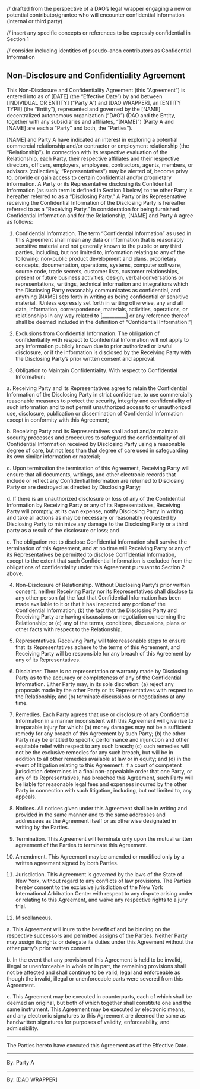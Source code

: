 // drafted from the perspective of a DAO’s legal wrapper engaging a new or potential contributor/grantee who will encounter confidential information (internal or third party)

// insert any specific concepts or references to be expressly confidential in Section 1

// consider including identities of pseudo-anon contributors as Confidential Information

## Non-Disclosure and Confidentiality Agreement

This Non-Disclosure and Confidentiality Agreement (this “Agreement”) is entered into as of [DATE] (the “Effective Date”) by and between [INDIVIDUAL OR ENTITY] (“Party A”) and [DAO WRAPPER], an [ENTITY TYPE] (the “Entity”), represented and governed by the [NAME] decentralized autonomous organization (“DAO”) (DAO and the Entity, together with any subsidiaries and affiliates, “[NAME]”) (Party A and [NAME] are each a “Party” and both, the “Parties”).

[NAME] and Party A have indicated an interest in exploring a potential commercial relationship and/or contractor or employment relationship (the “Relationship”). In connection with its respective evaluation of the Relationship, each Party, their respective affiliates and their respective directors, officers, employers, employees, contractors, agents, members, or advisors (collectively, “Representatives”) may be alerted of, become privy to, provide or gain access to certain confidential and/or proprietary information. A Party or its Representative disclosing its Confidential Information (as such term is defined in Section 1 below) to the other Party is hereafter referred to as a “Disclosing Party.” A Party or its Representative receiving the Confidential Information of the Disclosing Party is hereafter referred to as a “Receiving Party.” In consideration for being furnished Confidential Information and for the Relationship, [NAME] and Party A agree as follows:

1.	Confidential Information. The term “Confidential Information” as used in this Agreement shall mean any data or information that is reasonably sensitive material and not generally known to the public or any third parties, including, but not limited to, information relating to any of the following: non-public product development and plans, proprietary concepts, documentation, operations, systems, computer software, source code, trade secrets, customer lists, customer relationships, present or future business activities, design, verbal conversations or representations, writings, technical information and integrations which the Disclosing Party reasonably communicates as confidential, and anything [NAME] sets forth in writing as being confidential or sensitive material. [Unless expressly set forth in writing otherwise, any and all data, information, correspondence, materials, activities, operations, or relationships in any way related to [__________] or any reference thereof shall be deemed included in the definition of “Confidential Information.”]

2.	Exclusions from Confidential Information. The obligation of confidentiality with respect to Confidential Information will not apply to any information publicly known due to prior authorized or lawful disclosure, or if the information is disclosed by the Receiving Party with the Disclosing Party’s prior written consent and approval.

3.	Obligation to Maintain Confidentiality. With respect to Confidential Information:

a.	Receiving Party and its Representatives agree to retain the Confidential Information of the Disclosing Party in strict confidence, to use commercially reasonable measures to protect the security, integrity and confidentiality of such information and to not permit unauthorized access to or unauthorized use, disclosure, publication or dissemination of Confidential Information except in conformity with this Agreement;

b.	Receiving Party and its Representatives shall adopt and/or maintain security processes and procedures to safeguard the confidentiality of all Confidential Information received by Disclosing Party using a reasonable degree of care, but not less than that degree of care used in safeguarding its own similar information or material;

c.	Upon termination the termination of this Agreement, Receiving Party will ensure that all documents, writings, and other electronic records that include or reflect any Confidential Information are returned to Disclosing Party or are destroyed as directed by Disclosing Party;

d.	If there is an unauthorized disclosure or loss of any of the Confidential Information by Receiving Party or any of its Representatives, Receiving Party will promptly, at its own expense, notify Disclosing Party in writing and take all actions as may be necessary or reasonably requested by Disclosing Party to minimize any damage to the Disclosing Party or a third party as a result of the disclosure or loss; and 

e.	The obligation not to disclose Confidential Information shall survive the termination of this Agreement, and at no time will Receiving Party or any of its Representatives be permitted to disclose Confidential Information, except to the extent that such Confidential Information is excluded from the obligations of confidentiality under this Agreement pursuant to Section 2 above.

4.	Non-Disclosure of Relationship. Without Disclosing Party’s prior written consent, neither Receiving Party nor its Representatives shall disclose to any other person (a) the fact that Confidential Information has been made available to it or that it has inspected any portion of the Confidential Information; (b) the fact that the Disclosing Party and Receiving Party are having discussions or negotiation concerning the Relationship; or (c) any of the terms, conditions, discussions, plans or other facts with respect to the Relationship.

5.	Representatives.  Receiving Party will take reasonable steps to ensure that its Representatives adhere to the terms of this Agreement, and Receiving Party will be responsible for any breach of this Agreement by any of its Representatives.

6.	Disclaimer. There is no representation or warranty made by Disclosing Party as to the accuracy or completeness of any of the Confidential Information. Either Party may, in its sole discretion: (a) reject any proposals made by the other Party or its Representatives with respect to the Relationship; and (b) terminate discussions or negotiations at any time.

7.	Remedies. Each Party agrees that use or disclosure of any Confidential Information in a manner inconsistent with this Agreement will give rise to irreparable injury for which: (a) money damages may not be a sufficient remedy for any breach of this Agreement by such Party; (b) the other Party may be entitled to specific performance and injunction and other equitable relief with respect to any such breach; (c) such remedies will not be the exclusive remedies for any such breach, but will be in addition to all other remedies available at law or in equity; and (d) in the event of litigation relating to this Agreement, if a court of competent jurisdiction determines in a final non-appealable order that one Party, or any of its Representatives, has breached this Agreement, such Party will be liable for reasonable legal fees and expenses incurred by the other Party in connection with such litigation, including, but not limited to, any appeals.

8.	Notices. All notices given under this Agreement shall be in writing and provided in the same manner and to the same addresses and addressees as the Agreement itself or as otherwise designated in writing by the Parties.

9.	Termination. This Agreement will terminate only upon the mutual written agreement of the Parties to terminate this Agreement.

10.	Amendment. This Agreement may be amended or modified only by a written agreement signed by both Parties.

11.	Jurisdiction. This Agreement is governed by the laws of the State of New York, without regard to any conflicts of law provisions. The Parties hereby consent to the exclusive jurisdiction of the New York International Arbitration Center with respect to any dispute arising under or relating to this Agreement, and waive any respective rights to a jury trial. 

12.	Miscellaneous. 

a.	This Agreement will inure to the benefit of and be binding on the respective successors and permitted assigns of the Parties. Neither Party may assign its rights or delegate its duties under this Agreement without the other party’s prior written consent. 

b.	In the event that any provision of this Agreement is held to be invalid, illegal or unenforceable in whole or in part, the remaining provisions shall not be affected and shall continue to be valid, legal and enforceable as though the invalid, illegal or unenforceable parts were severed from this Agreement. 

c.	This Agreement may be executed in counterparts, each of which shall be deemed an original, but both of which together shall constitute one and the same instrument. This Agreement may be executed by electronic means, and any electronic signatures to this Agreement are deemed the same as handwritten signatures for purposes of validity, enforceability, and admissibility.


*****************************************************



The Parties hereto have executed this Agreement as of the Effective Date.



________
By: 
Party A


________
By: 
[DAO WRAPPER]
